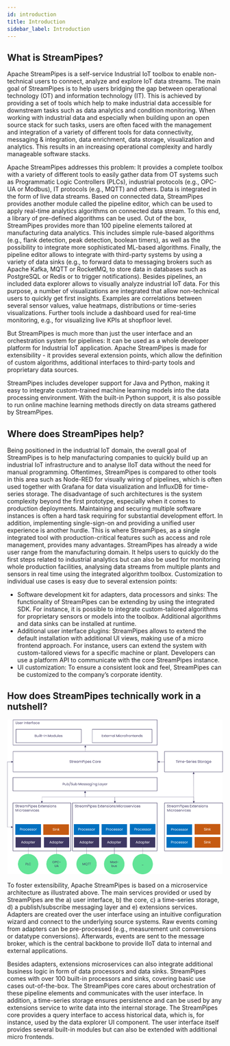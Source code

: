 ```yaml
---
id: introduction
title: Introduction
sidebar_label: Introduction
---
```


## What is StreamPipes?

Apache StreamPipes is a self-service Industrial IoT toolbox to enable non-technical users to connect, analyze and
explore IoT data streams. The main goal of StreamPipes is to help users bridging the gap between operational
technology (OT) and information technology (IT). This is achieved by providing a set of tools which help to make
industrial data accessible for downstream tasks such as data analytics and condition monitoring.
When working with industrial data and especially when building upon an open source stack for such tasks, users are often
faced with the management and integration of a variety of different tools for data connectivity, messaging &
integration, data enrichment, data storage, visualization and analytics. This results in an increasing operational
complexity and hardly manageable software stacks.

Apache StreamPipes addresses this problem: It provides a complete toolbox with a variety of different tools to easily
gather data from OT systems such as Programmatic Logic Controllers (PLCs), industrial protocols (e.g., OPC-UA or
Modbus), IT protocols (e.g., MQTT) and others. Data is integrated in the form of live data streams. Based on connected
data, StreamPipes provides another module called the pipeline editor, which can be used to apply real-time analytics
algorithms on connected data stream. To this end, a library of pre-defined algorithms can be used. Out of the box,
StreamPipes provides more than 100 pipeline elements tailored at manufacturing data analytics. This includes simple
rule-based algorithms (e.g., flank detection, peak detection, boolean timers), as well as the possibility to integrate
more sophisticated ML-based algorithms. Finally, the pipeline editor allows to integrate with third-party systems by
using a variety of data sinks (e.g., to forward data to messaging brokers such as Apache Kafka, MQTT or RocketMQ, to
store data in databases such as PostgreSQL or Redis or to trigger notifications). Besides pipelines, an included data
explorer allows to visually analyze industrial IoT data. For this purpose, a number of visualizations are integrated
that allow non-technical users to quickly get first insights. Examples are correlations between several sensor values,
value heatmaps, distributions or time-series visualizations. Further tools include a dashboard used for real-time
monitoring, e.g., for visualizing live KPIs at shopfloor level.

But StreamPipes is much more than just the user interface and an orchestration system for pipelines: It can be used as a
whole developer platform for Industrial IoT application. Apache StreamPipes is made for extensibility - it provides
several extension points, which allow the definition of custom algorithms, additional interfaces to third-party tools
and proprietary data sources.

StreamPipes includes developer support for Java and Python, making it easy to integrate custom-trained machine learning
models into the data processing environment. With the built-in Python support, it is also possible to run online machine
learning methods directly on data streams gathered by StreamPipes.

## Where does StreamPipes help?

Being positioned in the industrial IoT domain, the overall goal of StreamPipes is to help manufacturing companies to
quickly build up an industrial IoT infrastructure and to analyse IIoT data without the need for manual programming.
Oftentimes, StreamPipes is compared to other tools in this area such as Node-RED for visually wiring of pipelines, which
is often used together with Grafana for data visualization and InfluxDB for time-series storage. The disadvantage of
such architectures is the system complexity beyond the first prototype, especially when it comes to production
deployments. Maintaining and securing multiple software instances is often a hard task requiring for substantial
development effort. In addition, implementing single-sign-on and providing a unified user experience is another hurdle.
This is where StreamPipes, as a single integrated tool with production-critical features such as access and role
management, provides many advantages.
StreamPipes has already a wide user range from the manufacturing domain. It helps users to quickly do the first steps
related to industrial analytics but can also be used for monitoring whole production facilities, analysing data streams
from multiple plants and sensors in real time using the integrated algorithm toolbox. Customization to individual use
cases is easy due to several extension points:

* Software development kit for adapters, data processors and sinks: The functionality of StreamPipes can be extending by
  using the integrated SDK. For instance, it is possible to integrate custom-tailored algorithms for proprietary sensors
  or models into the toolbox. Additional algorithms and data sinks can be installed at runtime.
* Additional user interface plugins: StreamPipes allows to extend the default installation with additional UI views,
  making use of a micro frontend approach. For instance, users can extend the system with custom-tailored views for a
  specific machine or plant. Developers can use a platform API to communicate with the core StreamPipes instance.
* UI customization: To ensure a consistent look and feel, StreamPipes can be customized to the company’s corporate
  identity.

## How does StreamPipes technically work in a nutshell?


<img className="docs-image docs-image-no-shadow" src="/img/architecture/streampipes-architecture-components.png" alt="Overview StreamPipes Architecture"/>


To foster extensibility, Apache StreamPipes is based on a microservice architecture as illustrated above. The main
services provided or used by StreamPipes are the a) user interface, b) the core, c) a time-series storage, d) a
publish/subscribe messaging layer and e) extensions services. Adapters are created over the user interface using an
intuitive configuration wizard and connect to the underlying source systems. Raw events coming from adapters can be
pre-processed (e.g., measurement unit conversions or datatype conversions). Afterwards, events are sent to the message
broker, which is the central backbone to provide IIoT data to internal and external applications. 

Besides adapters, extensions microservices can also integrate additional business logic in form of data processors and
data sinks. StreamPipes comes with over 100 built-in processors and sinks, covering basic use cases out-of-the-box. The StreamPipes core cares about orchestration of these pipeline elements and communicates with the user
interface. In addition, a time-series storage ensures persistence and can be used by any extensions service to write
data into the internal storage. The StreamPipes core provides a query interface to access historical data, which is, for
instance, used by the data explorer UI component. The user interface itself provides several built-in modules but can
also be extended with additional micro frontends. 
